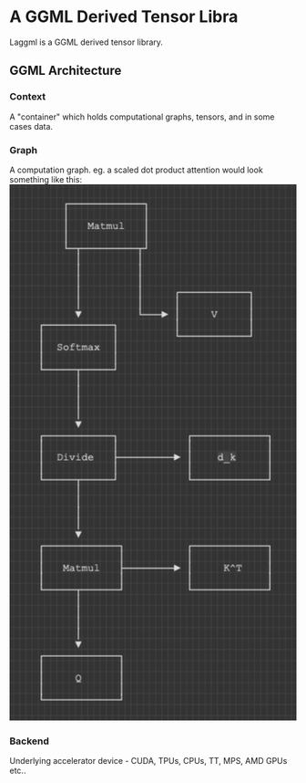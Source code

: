 # A GGML Derived Tensor Libra
Laggml is a GGML derived tensor library.

## GGML Architecture
### Context 
A "container" which holds computational graphs, tensors, and in some cases data.
### Graph
A computation graph. eg. a scaled dot product attention would look something like this:
![](public/sdp_attention_graph_0.png)
### Backend
Underlying accelerator device - CUDA, TPUs, CPUs, TT, MPS, AMD GPUs etc..
